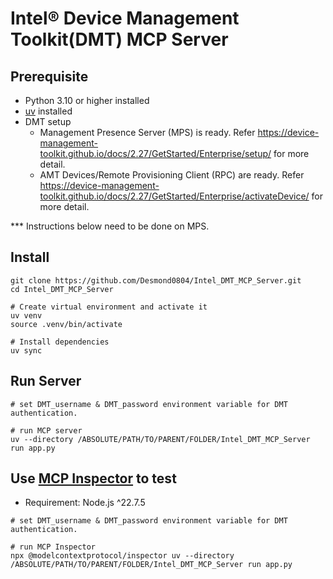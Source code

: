 # Intel® Device Management Toolkit(DMT) MCP Server

## Prerequisite
- Python 3.10 or higher installed
- [uv](https://docs.astral.sh/uv/getting-started/installation/) installed
- DMT setup
    - Management Presence Server (MPS) is ready. Refer https://device-management-toolkit.github.io/docs/2.27/GetStarted/Enterprise/setup/ for more detail.
    - AMT Devices/Remote Provisioning Client (RPC) are ready. Refer https://device-management-toolkit.github.io/docs/2.27/GetStarted/Enterprise/activateDevice/ for more detail.

*** Instructions below need to be done on MPS.

## Install
```
git clone https://github.com/Desmond0804/Intel_DMT_MCP_Server.git
cd Intel_DMT_MCP_Server

# Create virtual environment and activate it
uv venv
source .venv/bin/activate

# Install dependencies
uv sync
```

## Run Server
```
# set DMT_username & DMT_password environment variable for DMT authentication.

# run MCP server
uv --directory /ABSOLUTE/PATH/TO/PARENT/FOLDER/Intel_DMT_MCP_Server run app.py
```

## Use [MCP Inspector](https://github.com/modelcontextprotocol/inspector) to test
- Requirement: Node.js ^22.7.5

```
# set DMT_username & DMT_password environment variable for DMT authentication.

# run MCP Inspector
npx @modelcontextprotocol/inspector uv --directory /ABSOLUTE/PATH/TO/PARENT/FOLDER/Intel_DMT_MCP_Server run app.py
```
